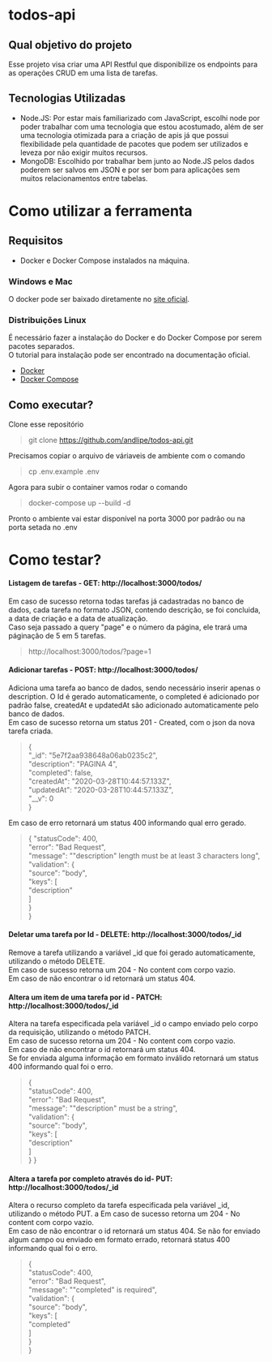 # todos-api
## Qual objetivo do projeto
Esse projeto visa criar uma API Restful que disponibilize os endpoints para as operações CRUD em
uma lista de tarefas.

## Tecnologias Utilizadas

* Node.JS: Por estar mais familiarizado com JavaScript, escolhi node por poder trabalhar com uma tecnologia que estou acostumado, além de ser uma tecnologia otimizada para a criação de apis já que possui flexibilidade pela quantidade de pacotes que podem ser utilizados e leveza por não exigir muitos recursos.
* MongoDB: Escolhido por trabalhar bem junto ao Node.JS pelos dados poderem ser salvos em JSON e por ser bom para aplicações sem muitos relacionamentos entre tabelas.


# Como utilizar a ferramenta

## Requisitos
- Docker e Docker Compose instalados na máquina.
### Windows e Mac
O docker pode ser baixado diretamente no [site oficial](https://www.docker.com/get-started).
### Distribuições Linux
É necessário fazer a instalação do Docker e do Docker Compose por serem pacotes separados.  
O tutorial para instalação pode ser encontrado na documentação oficial.
* [Docker](https://docs.docker.com/install/linux/docker-ce/ubuntu/)
* [Docker Compose](https://docs.docker.com/compose/install/)
## Como executar?
Clone esse repositório
> git clone https://github.com/andlipe/todos-api.git

Precisamos copiar o arquivo de váriaveis de ambiente com o comando
> cp .env.example .env

Agora para subir o container vamos rodar o comando
> docker-compose up --build -d

Pronto o ambiente vai estar disponível na porta 3000 por padrão ou na porta setada no .env
# Como testar?

#### Listagem de tarefas - GET: http://localhost:3000/todos/

 Em caso de sucesso retorna todas tarefas já cadastradas no banco de dados, cada tarefa no formato JSON, contendo descrição, se foi concluida, a data de criação e a data de atualização.  
 Caso seja passado a query "page" e o número da página, ele trará uma páginação de 5 em 5 tarefas.
 > http://localhost:3000/todos/?page=1

#### Adicionar tarefas - POST: http://localhost:3000/todos/

 Adiciona uma tarefa ao banco de dados, sendo necessário inserir apenas o description. O Id é gerado automaticamente, o completed é adicionado por padrão false, createdAt e updatedAt são adicionado automaticamente pelo banco de dados.  
 Em caso de sucesso retorna um status 201 - Created, com o json da nova tarefa criada.
   > {  
 > "_id": "5e7f2aa938648a06ab0235c2",  
 > "description": "PAGINA 4",  
 > "completed": false,  
 > "createdAt": "2020-03-28T10:44:57.133Z",  
 > "updatedAt": "2020-03-28T10:44:57.133Z",  
 > "__v": 0  
> }  

Em caso de erro retornará um status 400 informando qual erro gerado.  
> {
>   "statusCode": 400,  
>   "error": "Bad Request",  
>   "message": "\"description\" length must be at least 3 characters long",  
>   "validation": {  
>     "source": "body",  
>     "keys": [  
>       "description"  
>     ]  
>   }  
> }  

#### Deletar uma tarefa por Id - DELETE: http://localhost:3000/todos/_id

 Remove a tarefa utilizando a variável _id que foi gerado automaticamente, utilizando o método DELETE.  
 Em caso de sucesso retorna um 204 - No content com corpo vazio.  
 Em caso de não encontrar o id retornará um status 404.

#### Altera um item de uma tarefa por id - PATCH: http://localhost:3000/todos/_id 

 Altera na tarefa especificada pela variável _id o campo enviado pelo corpo da requisição, utilizando o método PATCH.  
 Em caso de sucesso retorna um 204 - No content com corpo vazio.  
 Em caso de não encontrar o id retornará um status 404.  
 Se for enviada alguma informação em formato inválido retornará um status 400 informando qual foi o erro.
> {  
>  "statusCode": 400,  
>  "error": "Bad Request",  
>  "message": "\"description\" must be a string",  
>  "validation": {  
>    "source": "body",  
>    "keys": [  
>      "description"  
>    ]  
>  }
> }

#### Altera a tarefa por completo através do id- PUT: http://localhost:3000/todos/_id 

 Altera o recurso completo da tarefa especificada pela variável _id, utilizando o método PUT.  a
 Em caso de sucesso retorna um 204 - No content com corpo vazio.   
 Em caso de não encontrar o id retornará um status 404.
 Se não for enviado algum campo ou enviado em formato errado, retornará status 400 informando qual foi o erro.  
> {    
>  "statusCode": 400,  
>  "error": "Bad Request",  
>  "message": "\"completed\" is required",  
>  "validation": {  
>    "source": "body",  
>    "keys": [  
>      "completed"  
>    ]  
>  }  
>}  
